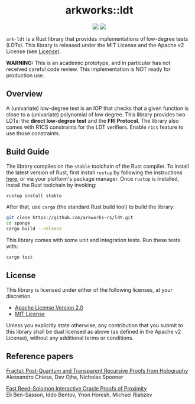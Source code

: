<h1 align="center">arkworks::ldt</h1>

<p align="center">
    <a href="https://github.com/arkworks-rs/sponge/blob/master/LICENSE-APACHE">
        <img src="https://img.shields.io/badge/license-APACHE-blue.svg"></a>
    <a href="https://github.com/arkworks-rs/sponge/blob/master/LICENSE-MIT">
        <img src="https://img.shields.io/badge/license-MIT-blue.svg"></a>
</p>

`ark-ldt` is a Rust library that provides implementations of low-degree tests (LDTs). This library is released under the MIT License
and the Apache v2 License (see [License](#license)).

**WARNING:** This is an academic prototype, and in particular has not received careful code review.
This implementation is NOT ready for production use.

## Overview

A (univariate) low-degree test is an IOP that checks that a given function is close to a (univariate) polynomial of low degree. This library provides two LDTs: the **direct low-degree test** and the **FRI Protocol**. The library also comes with R1CS constraints for the LDT verifiers. Enable `r1cs` feature to use those constraints. 

## Build Guide

The library compiles on the `stable` toolchain of the Rust compiler. To install the latest version
of Rust, first install `rustup` by following the instructions [here](https://rustup.rs/), or via
your platform's package manager. Once `rustup` is installed, install the Rust toolchain by invoking:
```bash
rustup install stable
```

After that, use `cargo` (the standard Rust build tool) to build the library:
```bash
git clone https://github.com/arkworks-rs/ldt.git
cd sponge 
cargo build --release
```

This library comes with some unit and integration tests. Run these tests with:
```bash
cargo test
```


## License

This library is licensed under either of the following licenses, at your discretion.

* [Apache License Version 2.0](LICENSE-APACHE)
* [MIT License](LICENSE-MIT)

Unless you explicitly state otherwise, any contribution that you submit to this library shall be
dual licensed as above (as defined in the Apache v2 License), without any additional terms or
conditions.

## Reference papers

[Fractal: Post-Quantum and Transparent Recursive Proofs from Holography][cos20]<br>
Alessandro Chiesa, Dev Ojha, Nicholas Spooner     

[Fast Reed-Solomon Interactive Oracle Proofs of Proximity][bbhr17]<br>
Eli Ben-Sasson, Iddo Bentov, Ynon Horesh, Michael Riabzev

[cos20]: https://eprint.iacr.org/2019/1076
[bbhr17]: https://eccc.weizmann.ac.il/report/2017/134/
